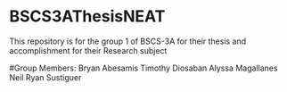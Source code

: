 # BSCS3AThesisNEAT
This repository is for the group 1 of BSCS-3A for their thesis and accomplishment for their Research subject

#Group Members: 
Bryan Abesamis
Timothy Diosaban
Alyssa Magallanes
Neil Ryan Sustiguer

